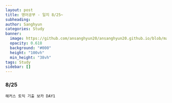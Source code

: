 ```yaml
---
layout: post
title: 영어공부 - 일지 8/25~
subheading: 
author: Sanghyun
categories: Study
banner:
  image: https://github.com/ansanghyun20/ansanghyun20.github.io/blob/main/assets/images/banners/eng.jpg?raw=true
  opacity: 0.618
  background: "#000"
  height: "100vh"
  min_height: "38vh"
tags: Study
sidebar: []
---
```



### 8/25

```
해커스 토익 기출 보카 DAY1
```
